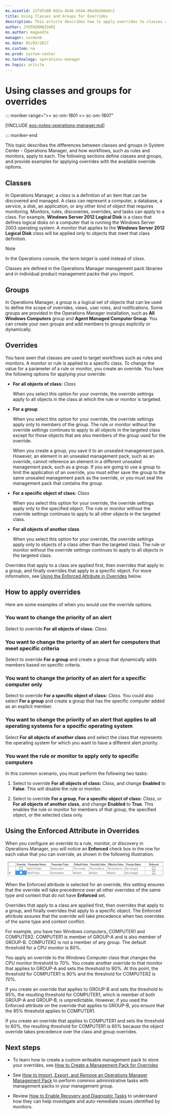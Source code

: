 ```yaml
---
ms.assetid: 22fdfe80-9d2a-4b46-b544-06a5b2b0e6c2
title: Using Classes and Groups for Overrides
description: This article describes how to apply overrides to classes and groups in Operations Manager 2016.
author: JYOTHIRMAISURI
ms.author: magoedte
manager: carmonm
ms.date: 05/03/2017
ms.custom: na
ms.prod: system-center
ms.technology: operations-manager
ms.topic: article
---
```


# Using classes and groups for overrides

::: moniker range=">= sc-om-1801 <= sc-om-1807"

[!INCLUDE [eos-notes-operations-manager.md](../includes/eos-notes-operations-manager.md)]

::: moniker-end

This topic describes the differences between classes and groups in System Center - Operations Manager, and how workflows, such as rules and monitors, apply to each. The following sections define classes and groups, and provide examples for applying overrides with the available override options.  

## Classes  

In Operations Manager, a *class* is a definition of an item that can be discovered and managed. A class can represent a computer, a database, a service, a disk, an application, or any other kind of object that requires monitoring. Monitors, rules, discoveries, overrides, and tasks can apply to a class. For example, **Windows Server 2012 Logical Disk** is a class that defines logical disks on a computer that is running the Windows Server 2003 operating system. A monitor that applies to the **Windows Server 2012 Logical Disk** class will be applied only to objects that meet that class definition.  

> [!NOTE]  
> In the Operations console, the term *target* is used instead of *class*.  

Classes are defined in the Operations Manager management pack libraries and in individual product management packs that you import.  

## Groups  

In Operations Manager, a *group* is a logical set of objects that can be used to define the scope of overrides, views, user roles, and notifications. Some groups are provided in the Operations Manager installation, such as **All Windows Computers** group and **Agent Managed Computer Group**. You can create your own groups and add members to groups explicitly or dynamically.  

## Overrides  

You have seen that classes are used to target workflows such as rules and monitors. A monitor or rule is applied to a specific class. To change the value for a parameter of a rule or monitor, you create an override. You have the following options for applying your override:  

-   **For all objects of class:** *Class*  

    When you select this option for your override, the override settings apply to all objects in the class at which the rule or monitor is targeted.  

-   **For a group**  

    When you select this option for your override, the override settings apply only to members of the group. The rule or monitor without the override settings continues to apply to all objects in the targeted class except for those objects that are also members of the group used for the override.  

    When you create a group, you save it to an unsealed management pack. However, an element in an unsealed management pack, such as an override, cannot reference an element in a different unsealed management pack, such as a group. If you are going to use a group to limit the application of an override, you must either save the group to the same unsealed management pack as the override, or you must seal the management pack that contains the group.  

-   **For a specific object of class:** *Class*  

    When you select this option for your override, the override settings apply only to the specified object. The rule or monitor without the override settings continues to apply to all other objects in the targeted class.  

-   **For all objects of another class**  

    When you select this option for your override, the override settings apply only to objects of a class other than the targeted class. The rule or monitor without the override settings continues to apply to all objects in the targeted class.  

Overrides that apply to a class are applied first, then overrides that apply to a group, and finally overrides that apply to a specific object. For more information, see [Using the Enforced Attribute in Overrides](#using-the-enforced-attribute-in-overrides) below.  

## How to apply overrides  

Here are some examples of when you would use the override options.  

### You want to change the priority of an alert  

Select to override **For all objects of class:** *Class*.  

### You want to change the priority of an alert for computers that meet specific criteria  

Select to override **For a group** and create a group that dynamically adds members based on specific criteria.  

### You want to change the priority of an alert for a specific computer only  

Select to override **For a specific object of class:** *Class*. You could also select **For a group** and create a group that has the specific computer added as an explicit member.  

### You want to change the priority of an alert that applies to all operating systems for a specific operating system

Select **For all objects of another class** and select the class that represents the operating system for which you want to have a different alert priority.  

### You want the rule or monitor to apply only to specific computers  

In this common scenario, you must perform the following two tasks:  

1.  Select to override **For all objects of class:** *Class*, and change **Enabled** to **False**. This will disable the rule or monitor.  

2.  Select to override **For a group**, **For a specific object of class:** *Class*, or **For all objects of another class**, and change **Enabled** to **True**. This enables the rule or monitor for members of that group, the specified object, or the selected class only.  

## Using the Enforced Attribute in Overrides

When you configure an override to a rule, monitor, or discovery in Operations Manager, you will notice an **Enforced** check box in the row for each value that you can override, as shown in the following illustration.  

![Enforced checkbox for overrides](./media/manage-mp-overview-override-targets/om2016-override-enforced-setting.png)  

When the Enforced attribute is selected for an override, this setting ensures that the override will take precedence over all other overrides of the same type and context that do not have **Enforced** set.  

Overrides that apply to a class are applied first, then overrides that apply to a group, and finally overrides that apply to a specific object. The Enforced attribute assures that the override will take precedence when two overrides of the same type and context conflict.  

For example, you have two Windows computers, COMPUTER1 and COMPUTER2. COMPUTER1 is member of GROUP-A and is also member of GROUP-B. COMPUTER2 is not a member of any group. The default threshold for a CPU monitor is 80%.  

You apply an override to the Windows Computer class that changes the CPU monitor threshold to 70%. You create another override to that monitor that applies to GROUP-A and sets the threshold to 90%. At this point, the threshold for COMPUTER1 is 90% and the threshold for COMPUTER2 is 70%.  

If you create an override that applies to GROUP-B and sets the threshold to 95%, the resulting threshold for COMPUTER1, which is member of both GROUP-A and GROUP-B, is unpredictable. However, if you used the Enforced attribute on the override that applies to GROUP-B, you ensure that the 95% threshold applies to COMPUTER1.  

If you create an override that applies to COMPUTER1 and sets the threshold to 60%, the resulting threshold for COMPUTER1 is 60% because the object override takes precedence over the class and group overrides.  


## Next steps

- To learn how to create a custom writeable management pack to store your overrides, see [How to Create a Management Pack for Overrides](manage-mp-create-unsealed-mp.md)

- See [How to Import, Export, and Remove an Operations Manager Management Pack](manage-mp-import-remove-delete.md) to perform common administrative tasks with management packs in your management group.

- Review [How to Enable Recovery and Diagnostic Tasks](manage-enable-recovery-and-diagnostic-tasks.md) to understand how they can help investigate and auto-remediate issues identified by monitors.  
